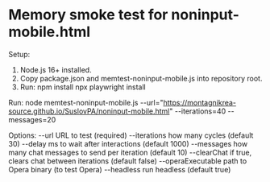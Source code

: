 # Memory smoke test for noninput-mobile.html

Setup:
1. Node.js 16+ installed.
2. Copy package.json and memtest-noninput-mobile.js into repository root.
3. Run:
   npm install
   npx playwright install

Run:
node memtest-noninput-mobile.js --url="https://montagnikrea-source.github.io/SuslovPA/noninput-mobile.html" --iterations=40 --messages=20

Options:
--url            URL to test (required)
--iterations     how many cycles (default 30)
--delay          ms to wait after interactions (default 1000)
--messages       how many chat messages to send per iteration (default 10)
--clearChat      if true, clears chat between iterations (default false)
--operaExecutable path to Opera binary (to test Opera)
--headless       run headless (default true)
